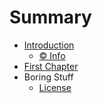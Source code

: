 # Summary

* [Introduction](README.md)
   * [© Info](info.md)
* [First Chapter](chapter1.md)
* Boring Stuff
   * [License](license.md)

